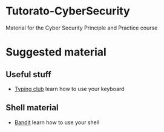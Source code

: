 # Tutorato-CyberSecurity

Material for the Cyber Security Principle and Practice course


# Suggested material

## Useful stuff

- [Typing club](https://www.typingclub.com/) learn how to use your keyboard

## Shell material

- [Bandit](https://overthewire.org/wargames/bandit/) learn how to use your shell

